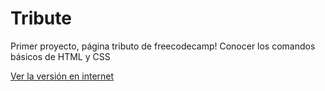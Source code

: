 # Tribute
Primer proyecto, página tributo de freecodecamp!
Conocer los comandos básicos de HTML y CSS


[Ver la versión en internet](https://oscarprv.github.io/Tribute/)

